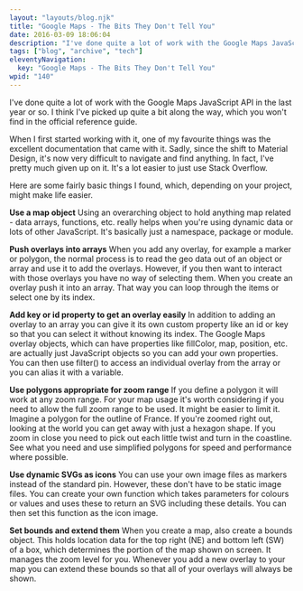 ```yaml
---
layout: "layouts/blog.njk"
title: "Google Maps - The Bits They Don't Tell You"
date: 2016-03-09 18:06:04
description: "I've done quite a lot of work with the Google Maps JavaScript API in the last year or so"
tags: ["blog", "archive", "tech"]
eleventyNavigation:
  key: "Google Maps - The Bits They Don't Tell You"
wpid: "140"
---
```


I've done quite a lot of work with the Google Maps JavaScript API in the last year or so. I think I've picked up quite a bit along the way, which you won't find in the official reference guide.

When I first started working with it, one of my favourite things was the excellent documentation that came with it. Sadly, since the shift to Material Design, it's now very difficult to navigate and find anything. In fact, I've pretty much given up on it. It's a lot easier to just use Stack Overflow.

Here are some fairly basic things I found, which, depending on your project, might make life easier.

<strong>Use a map object</strong>
Using an overarching object to hold anything map related - data arrays, functions, etc. really helps when you're using dynamic data or lots of other JavaScript. It's basically just a namespace, package or module.

<strong>Push overlays into arrays</strong>
When you add any overlay, for example a marker or polygon, the normal process is to read the geo data out of an object or array and use it to add the overlays. However, if you then want to interact with those overlays you have no way of selecting them. When you create an overlay push it into an array. That way you can loop through the items or select one by its index.

<strong>Add key or id property to get an overlay easily</strong>
In addition to adding an overlay to an array you can give it its own custom property like an id or key so that you can select it without knowing its index. The Google Maps overlay objects, which can have properties like fillColor, map, position, etc. are actually just JavaScript objects so you can add your own properties. You can then use filter() to access an individual overlay from the array or you can alias it with a variable.

<strong>Use polygons appropriate for zoom range</strong>
If you define a polygon it will work at any zoom range. For your map usage it's worth considering if you need to allow the full zoom range to be used. It might be easier to limit it. Imagine a polygon for the outline of France. If you're zoomed right out, looking at the world you can get away with just a hexagon shape. If you zoom in close you need to pick out each little twist and turn in the coastline. See what you need and use simplified polygons for speed and performance where possible.

<strong>Use dynamic SVGs as icons</strong>
You can use your own image files as markers instead of the standard pin. However, these don't have to be static image files. You can create your own function which takes parameters for colours or values and uses these to return an SVG including these details. You can then set this function as the icon image.

<strong>Set bounds and extend them</strong>
When you create a map, also create a bounds object. This holds location data for the top right (NE) and bottom left (SW) of a box, which determines the portion of the map shown on screen. It manages the zoom level for you. Whenever you add a new overlay to your map you can extend these bounds so that all of your overlays will always be shown.
